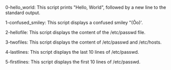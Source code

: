 0-hello_world: This script prints "Hello, World", followed by a new line to the standard output.

1-confused_smiley: This script displays a confused smiley "(Ôo)'.

2-hellofile: This script displays the content of the /etc/passwd file.

3-twofiles: This script displays the content of /etc/passwd and /etc/hosts.

4-lastlines: This script displays the last 10 lines of /etc/passwd.

5-firstlines: This script displays the first 10 lines of /etc/passwd.


